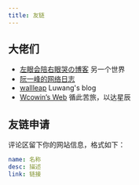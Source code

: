 ```yaml
---
title: 友链
---
```


## 大佬们

- [左眼会陪右眼哭の博客](https://qkongtao.cn/) 另一个世界
- [阮一峰的网络日志](https://www.ruanyifeng.com/blog/)
- [wallleap](//myblog.wallleap.cn) Luwang's blog
- [Wcowin’s Web](https://wcowin.work/) 循此苦旅，以达星辰

## 友链申请

评论区留下你的网站信息，格式如下：

```yaml
name: 名称
desc: 描述
link: 链接
```